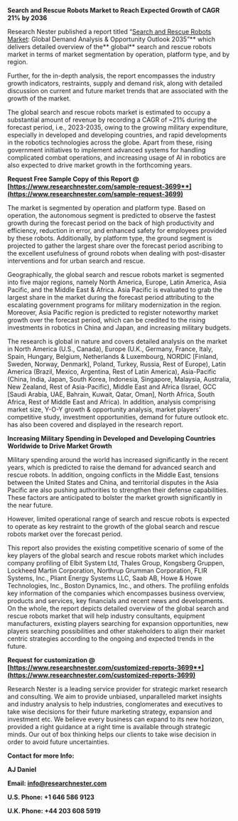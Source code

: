﻿<a name="_hlk86421933"></a>**Search and Rescue Robots Market <a name="_hlk86422629"></a>to Reach Expected Growth of CAGR 21% by 2036**

Research Nester published a report titled “[Search and Rescue Robots Market](https://www.researchnester.com/reports/search-and-rescue-robots-market/3699): Global Demand Analysis & Opportunity Outlook 2035”** which delivers detailed overview of the** global** search and rescue robots market in terms of market segmentation by operation, platform type, and by region.

Further, for the in-depth analysis, the report encompasses the industry growth indicators, restraints, supply and demand risk, along with detailed discussion on current and future market trends that are associated with the growth of the market.

The global search and rescue robots market is estimated to occupy a substantial amount of revenue by recording a CAGR of ~21% during the forecast period, i.e., 2023-2035, owing to the growing military expenditure, especially in developed and developing countries, and rapid developments in the robotics technologies across the globe. Apart from these, rising government initiatives to implement advanced systems for handling complicated combat operations, and increasing usage of AI in robotics are also expected to drive market growth in the forthcoming years. 

**Request Free Sample Copy of this Report @ [https://www.researchnester.com/sample-request-3699**](https://www.researchnester.com/sample-request-3699)**

The market is segmented by operation and platform type. Based on operation, the autonomous segment is predicted to observe the fastest growth during the forecast period on the back of high productivity and efficiency, reduction in error, and enhanced safety for employees provided by these robots. Additionally, by platform type, the ground segment is projected to gather the largest share over the forecast period ascribing to the excellent usefulness of ground robots when dealing with post-disaster interventions and for urban search and rescue.

Geographically, the global search and rescue robots market is segmented into five major regions, namely North America, Europe, Latin America, Asia Pacific, and the Middle East & Africa. Asia Pacific is evaluated to grab the largest share in the market during the forecast period attributing to the escalating government programs for military modernization in the region. Moreover, Asia Pacific region is predicted to register noteworthy market growth over the forecast period, which can be credited to the rising investments in robotics in China and Japan, and increasing military budgets.

The research is global in nature and covers detailed analysis on the market in North America (U.S., Canada), Europe (U.K., Germany, France, Italy, Spain, Hungary, Belgium, Netherlands & Luxembourg, NORDIC [Finland, Sweden, Norway, Denmark], Poland, Turkey, Russia, Rest of Europe), Latin America (Brazil, Mexico, Argentina, Rest of Latin America), Asia-Pacific (China, India, Japan, South Korea, Indonesia, Singapore, Malaysia, Australia, New Zealand, Rest of Asia-Pacific), Middle East and Africa (Israel, GCC [Saudi Arabia, UAE, Bahrain, Kuwait, Qatar, Oman], North Africa, South Africa, Rest of Middle East and Africa). In addition, analysis comprising market size, Y-O-Y growth & opportunity analysis, market players’ competitive study, investment opportunities, demand for future outlook etc. has also been covered and displayed in the research report.

**Increasing Military Spending in Developed and Developing Countries Worldwide to Drive Market Growth**

Military spending around the world has increased significantly in the recent years, which is predicted to raise the demand for advanced search and rescue robots. In addition, ongoing conflicts in the Middle East, tensions between the United States and China, and territorial disputes in the Asia Pacific are also pushing authorities to strengthen their defense capabilities. These factors are anticipated to bolster the market growth significantly in the near future. 

However, limited operational range of search and rescue robots is expected to operate as key restraint to the growth of the global search and rescue robots market over the forecast period.

This report also provides the existing competitive scenario of some of the key players of the global search and rescue robots market which includes company profiling of Elbit System Ltd, Thales Group, Kongsberg Gruppen, Lockheed Martin Corporation, Northrup Grumman Corporation, FLIR Systems, Inc., Pliant Energy Systems LLC, Saab AB, Howe & Howe Technologies, Inc., Boston Dynamics, Inc., and others. The profiling enfolds key information of the companies which encompasses business overview, products and services, key financials and recent news and developments. On the whole, the report depicts detailed overview of the global search and rescue robots market that will help industry consultants, equipment manufacturers, existing players searching for expansion opportunities, new players searching possibilities and other stakeholders to align their market centric strategies according to the ongoing and expected trends in the future. 

**Request for customization @ [https://www.researchnester.com/customized-reports-3699**](https://www.researchnester.com/customized-reports-3699)**

Research Nester is a leading service provider for strategic market research and consulting. We aim to provide unbiased, unparalleled market insights and industry analysis to help industries, conglomerates and executives to take wise decisions for their future marketing strategy, expansion and investment etc. We believe every business can expand to its new horizon, provided a right guidance at a right time is available through strategic minds. Our out of box thinking helps our clients to take wise decision in order to avoid future uncertainties.

**Contact for more Info:**

**AJ Daniel**

**Email: info@researchnester.com**

**U.S. Phone: +1 646 586 9123** 

**U.K. Phone: +44 203 608 5919**
